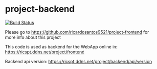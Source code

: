 # project-backend
[![Build Status](https://dev.azure.com/ricardosantos9521/project/_apis/build/status/ricardosantos9521.project-backend?branchName=master)](https://dev.azure.com/ricardosantos9521/project/_build/latest?definitionId=45&branchName=master)

Please go to https://github.com/ricardosantos9521/project-frontend for more info about this project

This code is used as backend for the WebApp online in: https://ricspt.ddns.net/project/frontend

Backend api version: https://ricspt.ddns.net/project/backend/api/version 